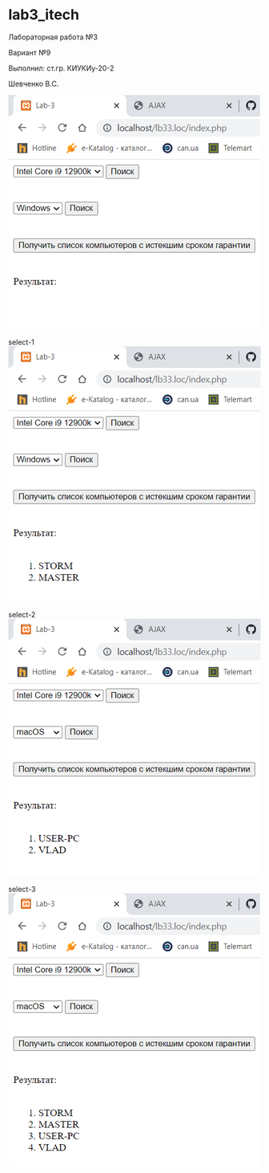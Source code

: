 # lab3_itech
Лабораторная работа №3

Вариант №9

Выполнил: ст.гр. КИУКИу-20-2

Шевченко В.С.

![0](images/1.png)

select-1
![1](images/2.png)

select-2
![3](images/3.png)

select-3
![4](images/4.png)
